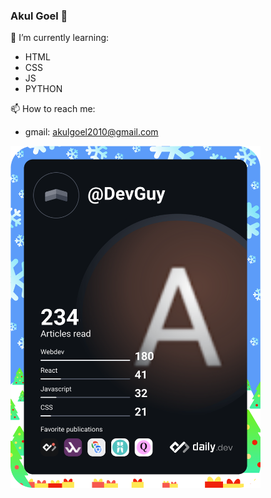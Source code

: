 ### Akul Goel 👋

<!--
**Akul2010/Akul2010** is a ✨ _special_ ✨ repository because its `README.md` (this file) appears on your GitHub profile.

Here are some ideas to get you started:

- 🔭 I’m currently working on ...
- 🌱 I’m currently learning ...
- 👯 I’m looking to collaborate on ...
- 🤔 I’m looking for help with ...
- 💬 Ask me about ...
- 📫 How to reach me: ...
- 😄 Pronouns: ...
- ⚡ Fun fact: ...
-->



🌱 I’m currently learning:
- HTML
- CSS
- JS
- PYTHON


📫 How to reach me:
- gmail: akulgoel2010@gmail.com

<a href="https://app.daily.dev/DevGuy"><img src="https://github.com/Akul2010/Akul2010/blob/master/devcard.svg" width="400" alt="Akul Goel's Dev Card"/></a>
